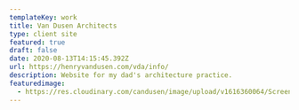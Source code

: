 ```yaml
---
templateKey: work
title: Van Dusen Architects
type: client site
featured: true
draft: false
date: 2020-08-13T14:15:45.392Z
url: https://henryvandusen.com/vda/info/
description: Website for my dad's architecture practice.
featuredimage:
  - https://res.cloudinary.com/candusen/image/upload/v1616360064/Screen_Shot_2021-03-21_at_4.54.04_PM_hena7l.png
---
```

